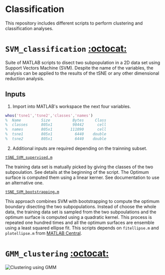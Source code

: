 Classification
==============

This repository includes different scripts to perform clustering and classification analyses.


# `SVM_classification` [:octocat:](https://github.com/mscastillo/Classification/tree/master/SVM_classification)

Suite of MATLAB scripts to disect two subpopulation in a 2D data set using Support Vectors Machine (SVM). Despite the name of the variables, the analysis can be applied to the results of the tSNE or any other dimensional reduction analysis.

## Inputs

1. Import into MATLAB's workspace the next four variables.
```matlab
whos('tsne1','tsne2','classes','names')
%  Name         Size          Bytes     Class
%  classes      805x1         98442      cell
%  names        805x1        111090      cell
%  tsne1        805x1          6440    double
%  tsne2        805x1          6440    double
```

2. Additional inputs are required depending on the trainning subset.

 [`tSNE_SVM_supervised.m`](https://github.com/mscastillo/Classification/tree/master/SVM_classification)
 
 The training data set is matually picked by giving the classes of the two subpoulation. See details at the beginning of the script. The Optimum surface is computed them using a linear kerner. See documentation to use an alternative one.

 [`tSNE_SVM_bootstrapping.m`](https://github.com/mscastillo/Classification/tree/master/SVM_classification)
 
 This approach combines SVM with bootstrapping to compute the optimum boundary disecting the two subpopulations. Instead of choose the whole data, the training data set is sampled from the two subpoulations and the optimum surface is computed using a quadratic kernel. This process is repeated one hundred times and all the optimum surfaces are ensemble using a least squared ellipse fit. This scripts depends on `fitellipse.m` and `plotellipse.m` from [MATLAB Central](http://www.mathworks.com/matlabcentral/fileexchange/15125-fitellipse-m).



# `GMM_clustering` [:octocat:](https://github.com/mscastillo/Analyses/tree/master/GMM_clustering)

![Clustering using GMM](https://raw.githubusercontent.com/mscastillo/FSE/master/Examples/gmm_clustering.jpg)

